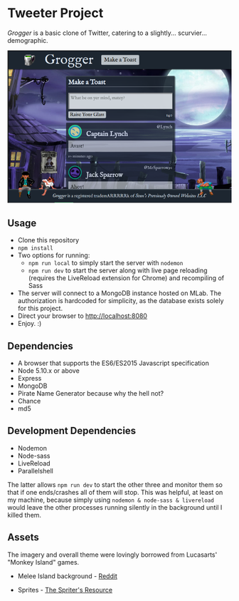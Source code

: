 # Tweeter Project

_Grogger_ is a basic clone of Twitter, catering to a slightly... scurvier... demographic.

![Grogger](/public/images/screenshot.png)

## Usage

- Clone this repository
- `npm install`
- Two options for running:
  - `npm run local` to simply start the server with `nodemon`
  - `npm run dev` to start the server along with live page reloading (requires the LiveReload extension for Chrome) and recompiling of Sass
- The server will connect to a MongoDB instance hosted on MLab. The authorization is hardcoded for simplicity, as the database exists solely for this project.
- Direct your browser to [http://localhost:8080](http://localhost:8080)
- Enjoy. :)

## Dependencies

- A browser that supports the ES6/ES2015 Javascript specification
- Node 5.10.x or above
- Express
- MongoDB
- Pirate Name Generator because why the hell not?
- Chance
- md5

## Development Dependencies

- Nodemon
- Node-sass
- LiveReload
- Parallelshell

The latter allows `npm run dev` to start the other three and monitor them so that if one ends/crashes all of them will stop. This was helpful, at least on my machine, because simply using `nodemon & node-sass & livereload` would leave the other processes running silently in the background until I killed them.

## Assets

The imagery and overall theme were lovingly borrowed from Lucasarts' "Monkey Island" games.

- Melee Island background - [Reddit](https://www.reddit.com/r/gaming/comments/d20fh/have_3_widescreen_monitors_heres_a_monkey_island/)

- Sprites - [The Spriter's Resource](https://www.spriters-resource.com/pc_computer/secretofmonkeyisland/sheet/26970/)